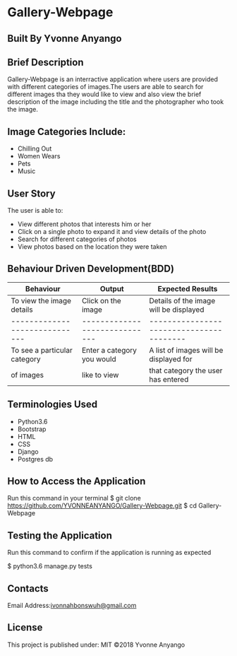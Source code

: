 # Gallery-Webpage

## Built By Yvonne Anyango

## Brief Description

Gallery-Webpage is an interractive application where users are provided with different categories of images.The users are able to search for different images tha they would like to view and also view the brief description of the image including the title and the photographer who took the image. 

 ## Image Categories Include:

 * Chilling Out
 * Women Wears
 * Pets
 * Music

## User Story

The user is able to:

* View different photos that interests him or her
* Click on a single photo to expand it and view details of the photo
* Search for different categories of photos
* View photos based on the location they were taken

## Behaviour Driven Development(BDD)

 Behaviour                    | Output                      | Expected Results                       |
------------------------------|-----------------------------|----------------------------------------|
 To view the image details    | Click on the image          | Details of the image will be displayed |
 -----------------------------|-----------------------------|----------------------------------------|
 To see a particular category | Enter a category you would  | A list of images will be displayed for |
 of images                    | like to view                | that category the user has entered     |
 
 
## Terminologies Used

* Python3.6
* Bootstrap
* HTML
* CSS
* Django
* Postgres db

## How to Access the Application

Run this command in your terminal
$ git clone https://github.com/YVONNEANYANGO/Gallery-Webpage.git
$ cd Gallery-Webpage

## Testing the Application

Run this command to confirm if the application is running as expected

$ python3.6 manage.py tests

## Contacts

Email Address:ivonnahbonswuh@gmail.com

## License

This project is published under:
MIT ©2018 Yvonne Anyango